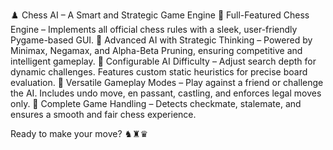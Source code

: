 ♟️ Chess AI – A Smart and Strategic Game Engine
🔹 Full-Featured Chess Engine – Implements all official chess rules with a sleek, user-friendly Pygame-based GUI.
🔹 Advanced AI with Strategic Thinking – Powered by Minimax, Negamax, and Alpha-Beta Pruning, ensuring competitive and intelligent gameplay.
🔹 Configurable AI Difficulty – Adjust search depth for dynamic challenges. Features custom static heuristics for precise board evaluation.
🔹 Versatile Gameplay Modes – Play against a friend or challenge the AI. Includes undo move, en passant, castling, and enforces legal moves only.
🔹 Complete Game Handling – Detects checkmate, stalemate, and ensures a smooth and fair chess experience.

Ready to make your move? ♞♜♛
